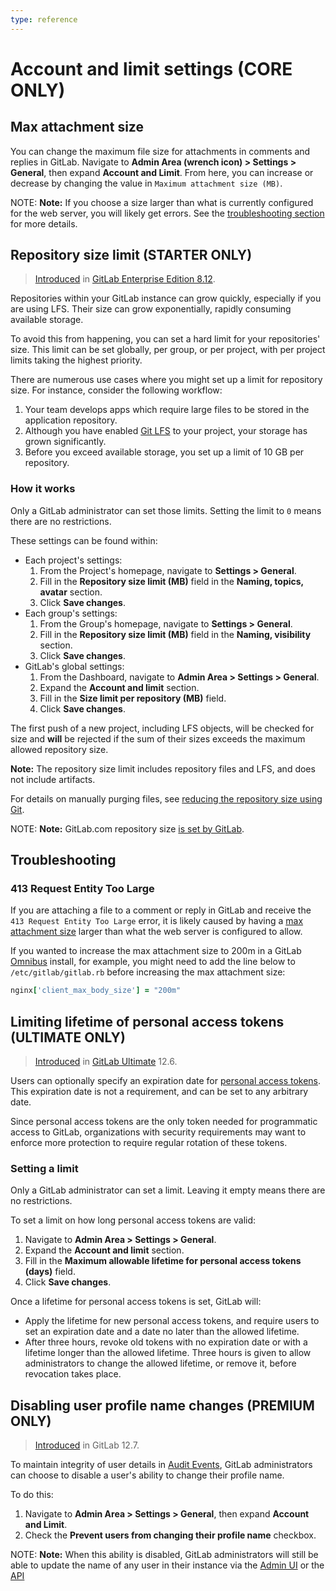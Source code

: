 ```yaml
---
type: reference
---
```


# Account and limit settings **(CORE ONLY)**

## Max attachment size

You can change the maximum file size for attachments in comments and replies in GitLab.
Navigate to **Admin Area (wrench icon) > Settings > General**, then expand **Account and Limit**.
From here, you can increase or decrease by changing the value in `Maximum attachment size (MB)`.

NOTE: **Note:**
If you choose a size larger than what is currently configured for the web server,
you will likely get errors. See the [troubleshooting section](#troubleshooting) for more
details.

## Repository size limit **(STARTER ONLY)**

> [Introduced](https://gitlab.com/gitlab-org/gitlab/-/merge_requests/740) in [GitLab Enterprise Edition 8.12](https://about.gitlab.com/releases/2016/09/22/gitlab-8-12-released/#limit-project-size-ee).

Repositories within your GitLab instance can grow quickly, especially if you are
using LFS. Their size can grow exponentially, rapidly consuming available storage.

To avoid this from happening, you can set a hard limit for your repositories' size.
This limit can be set globally, per group, or per project, with per project limits
taking the highest priority.

There are numerous use cases where you might set up a limit for repository size.
For instance, consider the following workflow:

1. Your team develops apps which require large files to be stored in
   the application repository.
1. Although you have enabled [Git LFS](../../../administration/lfs/manage_large_binaries_with_git_lfs.md#git-lfs)
   to your project, your storage has grown significantly.
1. Before you exceed available storage, you set up a limit of 10 GB
   per repository.

### How it works

Only a GitLab administrator can set those limits. Setting the limit to `0` means
there are no restrictions.

These settings can be found within:

- Each project's settings:
  1. From the Project's homepage, navigate to **Settings > General**.
  1. Fill in the **Repository size limit (MB)** field in the **Naming, topics, avatar** section.
  1. Click **Save changes**.
- Each group's settings:
  1. From the Group's homepage, navigate to **Settings > General**.
  1. Fill in the **Repository size limit (MB)** field in the **Naming, visibility** section.
  1. Click **Save changes**.
- GitLab's global settings:
  1. From the Dashboard, navigate to **Admin Area > Settings > General**.
  1. Expand the **Account and limit** section.
  1. Fill in the **Size limit per repository (MB)** field.
  1. Click **Save changes**.

The first push of a new project, including LFS objects, will be checked for size
and **will** be rejected if the sum of their sizes exceeds the maximum allowed
repository size.

**Note:** The repository size limit includes repository files and LFS, and does not include artifacts.

For details on manually purging files, see [reducing the repository size using Git](../../project/repository/reducing_the_repo_size_using_git.md).

NOTE: **Note:**
GitLab.com repository size [is set by GitLab](../../gitlab_com/index.md#repository-size-limit).

## Troubleshooting

### 413 Request Entity Too Large

If you are attaching a file to a comment or reply in GitLab and receive the `413 Request Entity Too Large`
error, it is likely caused by having a [max attachment size](#max-attachment-size)
larger than what the web server is configured to allow.

If you wanted to increase the max attachment size to 200m in a GitLab
[Omnibus](https://docs.gitlab.com/omnibus/) install, for example, you might need to
add the line below to `/etc/gitlab/gitlab.rb` before increasing the max attachment size:

```ruby
nginx['client_max_body_size'] = "200m"
```

## Limiting lifetime of personal access tokens **(ULTIMATE ONLY)**

> [Introduced](https://gitlab.com/gitlab-org/gitlab/issues/3649) in [GitLab Ultimate](https://about.gitlab.com/pricing/) 12.6.

Users can optionally specify an expiration date for
[personal access tokens](../../profile/personal_access_tokens.md).
This expiration date is not a requirement, and can be set to any arbitrary date.

Since personal access tokens are the only token needed for programmatic access to GitLab,
organizations with security requirements may want to enforce more protection to require
regular rotation of these tokens.

### Setting a limit

Only a GitLab administrator can set a limit. Leaving it empty means
there are no restrictions.

To set a limit on how long personal access tokens are valid:

1. Navigate to **Admin Area > Settings > General**.
1. Expand the **Account and limit** section.
1. Fill in the **Maximum allowable lifetime for personal access tokens (days)** field.
1. Click **Save changes**.

Once a lifetime for personal access tokens is set, GitLab will:

- Apply the lifetime for new personal access tokens, and require users to set an expiration date
  and a date no later than the allowed lifetime.
- After three hours, revoke old tokens with no expiration date or with a lifetime longer than the
  allowed lifetime. Three hours is given to allow administrators to change the allowed lifetime,
  or remove it, before revocation takes place.

## Disabling user profile name changes **(PREMIUM ONLY)**

> [Introduced](https://gitlab.com/gitlab-org/gitlab/issues/24605) in GitLab 12.7.

To maintain integrity of user details in [Audit Events](../../../administration/audit_events.md), GitLab administrators can choose to disable a user's ability to change their profile name.

To do this:

1. Navigate to **Admin Area > Settings > General**, then expand **Account and Limit**.
1. Check the **Prevent users from changing their profile name** checkbox.

NOTE: **Note:**
When this ability is disabled, GitLab administrators will still be able to update the name of any user in their instance via the [Admin UI](../index.md#administering-users) or the [API](../../../api/users.md#user-modification)
